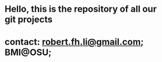 # Hello, this is the repository of all our git projects
# contact: robert.fh.li@gmail.com; BMI@OSU;
